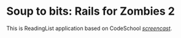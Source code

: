 # Soup to bits: Rails for Zombies 2

This is ReadingList application based on CodeSchool [*screencast*](https://www.codeschool.com/screencasts/soup-to-bits-rails-for-zombies-2).
